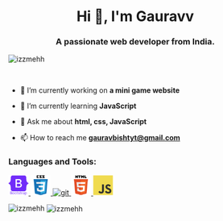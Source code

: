 <h1 align="center">Hi 👋, I'm Gauravv</h1>
<h3 align="center">A passionate web developer from India.</h3>

<p align="left"> <img src="https://komarev.com/ghpvc/?username=izzmehh&label=Profile%20views&color=0e75b6&style=flat" alt="izzmehh" /> </p>

<p align="left"> <a href="https://twitter.com/" target="blank"><img src="https://img.shields.io/twitter/follow/?logo=twitter&style=for-the-badge" alt="" /></a> </p>

- 🔭 I’m currently working on **a mini game website**

- 🌱 I’m currently learning **JavaScript**

- 💬 Ask me about **html, css, JavaScript**

- 📫 How to reach me **gauravbishtyt@gmail.com**

<h3 align="left">Languages and Tools:</h3>
<p align="left"> <a href="https://getbootstrap.com" target="_blank" rel="noreferrer"> <img src="https://raw.githubusercontent.com/devicons/devicon/master/icons/bootstrap/bootstrap-plain-wordmark.svg" alt="bootstrap" width="40" height="40"/> </a> <a href="https://www.w3schools.com/css/" target="_blank" rel="noreferrer"> <img src="https://raw.githubusercontent.com/devicons/devicon/master/icons/css3/css3-original-wordmark.svg" alt="css3" width="40" height="40"/> </a> <a href="https://git-scm.com/" target="_blank" rel="noreferrer"> <img src="https://www.vectorlogo.zone/logos/git-scm/git-scm-icon.svg" alt="git" width="40" height="40"/> </a> <a href="https://www.w3.org/html/" target="_blank" rel="noreferrer"> <img src="https://raw.githubusercontent.com/devicons/devicon/master/icons/html5/html5-original-wordmark.svg" alt="html5" width="40" height="40"/> </a> <a href="https://developer.mozilla.org/en-US/docs/Web/JavaScript" target="_blank" rel="noreferrer"> <img src="https://raw.githubusercontent.com/devicons/devicon/master/icons/javascript/javascript-original.svg" alt="javascript" width="40" height="40"/> </a> </p>

<p><img align="left" src="https://github-readme-stats.vercel.app/api/top-langs?username=izzmehh&show_icons=true&locale=en&layout=compact" alt="izzmehh" /></p>

<p>&nbsp;<img align="center" src="https://github-readme-stats.vercel.app/api?username=izzmehh&show_icons=true&locale=en" alt="izzmehh" /></p>
